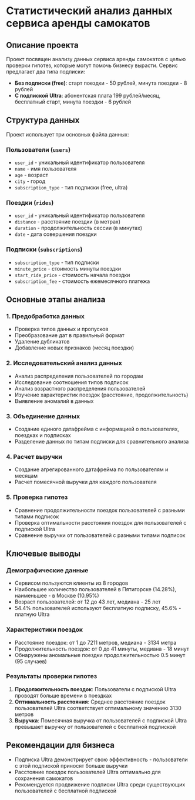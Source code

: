 # Статистический анализ данных сервиса аренды самокатов

## Описание проекта

Проект посвящен анализу данных сервиса аренды самокатов с целью проверки гипотез, которые могут помочь бизнесу вырасти. Сервис предлагает два типа подписки:
- **Без подписки (free)**: старт поездки - 50 рублей, минута поездки - 8 рублей
- **С подпиской Ultra**: абонентская плата 199 рублей/месяц, бесплатный старт, минута поездки - 6 рублей

## Структура данных

Проект использует три основных файла данных:

### Пользователи (`users`)
- `user_id` - уникальный идентификатор пользователя
- `name` - имя пользователя
- `age` - возраст
- `city` - город
- `subscription_type` - тип подписки (free, ultra)

### Поездки (`rides`)
- `user_id` - уникальный идентификатор пользователя
- `distance` - расстояние поездки (в метрах)
- `duration` - продолжительность сессии (в минутах)
- `date` - дата совершения поездки

### Подписки (`subscriptions`)
- `subscription_type` - тип подписки
- `minute_price` - стоимость минуты поездки
- `start_ride_price` - стоимость начала поездки
- `subscription_fee` - стоимость ежемесячного платежа

## Основные этапы анализа

### 1. Предобработка данных
- Проверка типов данных и пропусков
- Преобразование дат в правильный формат
- Удаление дубликатов
- Добавление новых признаков (месяц поездки)

### 2. Исследовательский анализ данных
- Анализ распределения пользователей по городам
- Исследование соотношения типов подписок
- Анализ возрастного распределения пользователей
- Изучение характеристик поездок (расстояние, продолжительность)
- Выявление аномалий в данных

### 3. Объединение данных
- Создание единого датафрейма с информацией о пользователях, поездках и подписках
- Разделение данных по типам подписки для сравнительного анализа

### 4. Расчет выручки
- Создание агрегированного датафрейма по пользователям и месяцам
- Расчет помесячной выручки для каждого пользователя

### 5. Проверка гипотез
- Сравнение продолжительности поездок пользователей с разными типами подписок
- Проверка оптимальности расстояния поездок для пользователей с подпиской Ultra
- Сравнение выручки от пользователей с разными типами подписок

## Ключевые выводы

### Демографические данные
- Сервисом пользуются клиенты из 8 городов
- Наибольшее количество пользователей в Пятигорске (14.28%), наименьшее - в Москве (10.95%)
- Возраст пользователей: от 12 до 43 лет, медиана - 25 лет
- 54.4% пользователей используют бесплатную подписку, 45.6% - платную Ultra

### Характеристики поездок
- Расстояние поездок: от 1 до 7211 метров, медиана - 3134 метра
- Продолжительность поездок: от 0 до 41 минуты, медиана - 18 минут
- Обнаружены аномальные поездки продолжительностью 0.5 минут (95 случаев)

### Результаты проверки гипотез
1. **Продолжительность поездок**: Пользователи с подпиской Ultra проводят больше времени в поездках
2. **Оптимальность расстояния**: Среднее расстояние поездок пользователей Ultra соответствует оптимальному значению 3130 метров
3. **Выручка**: Помесячная выручка от пользователей с подпиской Ultra превышает выручку от пользователей с бесплатной подпиской

## Рекомендации для бизнеса
- Подписка Ultra демонстрирует свою эффективность - пользователи с этой подпиской приносят больше выручки
- Расстояние поездок пользователей Ultra оптимально для сохранения самокатов
- Рекомендуется продвижение подписки Ultra среди существующих пользователей с бесплатной подпиской

